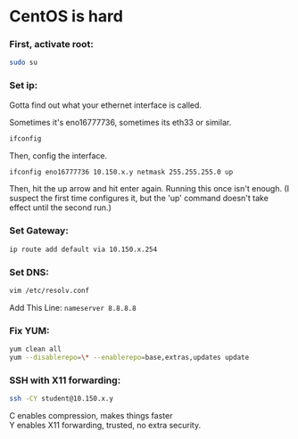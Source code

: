 # CentOS is hard

### First, activate root:
```bash
sudo su
```

### Set ip:

Gotta find out what your ethernet interface is called.

Sometimes it's eno16777736, sometimes its eth33 or similar.

```bash
ifconfig
```

Then, config the interface.

```bash
ifconfig eno16777736 10.150.x.y netmask 255.255.255.0 up
```

Then, hit the up arrow and hit enter again. Running this once isn't enough. (I suspect the first time configures it, but the 'up' command doesn't take effect until the second run.)

### Set Gateway:
```bash
ip route add default via 10.150.x.254
```

### Set DNS:
```bash
vim /etc/resolv.conf
```

Add This Line:
`nameserver 8.8.8.8`

### Fix YUM:
```bash
yum clean all
yum --disablerepo=\* --enablerepo=base,extras,updates update
```

### SSH with X11 forwarding:
```bash
ssh -CY student@10.150.x.y
```
C enables compression, makes things faster  
Y enables X11 forwarding, trusted, no extra security.
